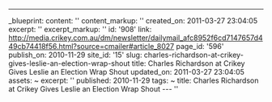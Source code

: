 ---
_blueprint:
  content: ''
  content_markup: ''
  created_on: 2011-03-27 23:04:05
  excerpt: ''
  excerpt_markup: ''
  id: '908'
  link: http://media.crikey.com.au/dm/newsletter/dailymail_afc8952f6cd7147657d449cb74418f56.html?source=cmailer#article_8027
  page_id: '596'
  publish_on: 2010-11-29
  site_id: '15'
  slug: charles-richardson-at-crikey-gives-leslie-an-election-wrap-shout
  title: Charles Richardson at Crikey Gives Leslie an Election Wrap Shout
  updated_on: 2011-03-27 23:04:05
assets: ~
excerpt: ''
published: 2010-11-29
tags: ~
title: Charles Richardson at Crikey Gives Leslie an Election Wrap Shout
--- ''
